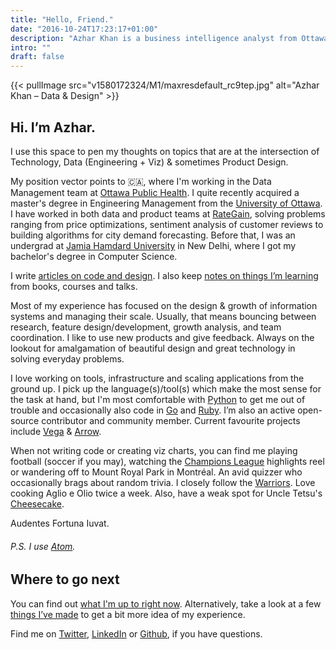 ```yaml
---
title: "Hello, Friend."
date: "2016-10-24T17:23:17+01:00"
description: "Azhar Khan is a business intelligence analyst from Ottawa, ON. Read technical articles and notes on design and code."
intro: ""
draft: false
---
```


{{< pullImage src="v1580172324/M1/maxresdefault_rc9tep.jpg" alt="Azhar Khan – Data & Design" >}}

 
## Hi. I’m Azhar.

I use this space to pen my thoughts on topics that are at the intersection of Technology, Data (Engineering + Viz) & sometimes Product Design.

My position vector points to 🇨🇦, where I'm working in the Data Management team at [Ottawa Public Health](https://www.ottawapublichealth.ca/en/index.aspx). I quite recently acquired a master's degree in Engineering Management from the [University of Ottawa](https://www.uottawa.ca/en). I have worked in both data and product teams at [RateGain](https://rategain.com), solving problems ranging from price optimizations, sentiment analysis of customer reviews to building algorithms for city demand forecasting. Before that, I was an undergrad at [Jamia Hamdard University](https://en.wikipedia.org/wiki/Jamia_Hamdard) in New Delhi, where I got my bachelor's degree in Computer Science.

I write [articles on code and design](/articles/). I also keep [notes on things I’m learning](/notes/) from books, courses and talks.

Most of my experience has focused on the design & growth of information systems and managing their scale. Usually, that means bouncing between research, feature design/development, growth analysis, and team coordination. I like to use new products and give feedback. Always on the lookout for amalgamation of beautiful design and great technology in solving everyday problems.

I love working on tools, infrastructure and scaling applications from the ground up. I pick up the language(s)/tool(s) which make the most sense for the task at hand, but I'm most comfortable with [Python](https://www.python.org) to get me out of trouble and occasionally also code in [Go](https://golang.org) and [Ruby](https://www.ruby-lang.org). I’m also an active open-source contributor and community member. Current favourite projects include [Vega](https://vega.github.io/vega) & [Arrow](https://arrow.apache.org).

When not writing code or creating viz charts, you can find me playing football (soccer if you may), watching the [Champions League](https://www.uefa.com) highlights reel or wandering off to Mount Royal Park in Montréal. An avid quizzer who occasionally brags about random trivia. I closely follow the [Warriors](https://en.wikipedia.org/wiki/Golden_State_Warriors). Love cooking Aglio e Olio twice a week. Also, have a weak spot for Uncle Tetsu's [Cheesecake](https://uncletetsu-ca.com). 

Audentes Fortuna Iuvat.

###### P.S. I use [Atom](https://atom.io).

## Where to go next

You can find out [what I'm up to right now](/now/). Alternatively, take a look at a few [things I’ve made](/things/) to get a bit more idea of my experience.

Find me on [Twitter](https://twitter.com/AzharCan), [LinkedIn](https://www.linkedin.com/in/azhrkhn/) or [Github](https://github.com/XOR97), if you have questions.